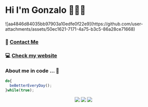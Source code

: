 <h1 align="left">Hi I'm Gonzalo 👋👨‍💻</h1>
![aa4846d84035bb97903a10edfe0f22e9](https://github.com/user-attachments/assets/50ec1621-7171-4a75-b3c5-86a28ce71668)
<div align="left">
  <h3> 📝 
    <a href="https://www.linkedin.com/in/gonzalo-meana-balseiro-90a523188/">
      Contact Me
    </a>
  </h3>
    <h3> 💻  
    <a href="https://gonzalomb.vercel.app/">
      Check my website
    </a>
  </h3>
</div>



### About me in code ... 🤔

```js
do{
  beBetterEveryDay();
}while(true);
```
<div align="center">
  <img src="https://img.shields.io/badge/JavaScript-323330?style=for-the-badge&logo=javascript&logoColor=F7DF1E" /> <img src="https://img.shields.io/badge/HTML5-E34F26?style=for-the-badge&logo=html5&logoColor=white"> <img src="https://img.shields.io/badge/CSS3-1572B6?style=for-the-badge&logo=css3&logoColor=white">
</div>


